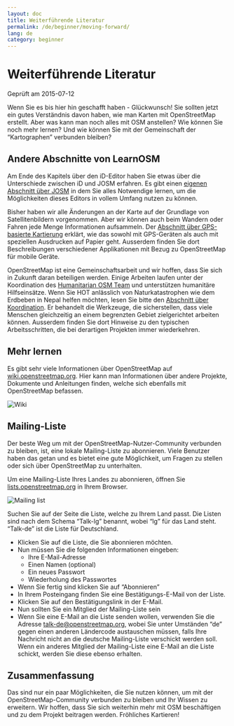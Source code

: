 ```yaml
---
layout: doc
title: Weiterführende Literatur
permalink: /de/beginner/moving-forward/
lang: de
category: beginner
---
```


Weiterführende Literatur
===============

Geprüft am 2015-07-12  

Wenn Sie es bis hier hin geschafft haben - Glückwunsch! Sie sollten jetzt ein gutes Verständnis davon haben, wie man Karten mit OpenStreetMap erstellt. Aber was kann man noch alles mit OSM anstellen? Wie können Sie noch mehr lernen? Und wie können Sie mit der Gemeinschaft der “Kartographen” verbunden bleiben?  

Andere Abschnitte von LearnOSM
---------------------------

Am Ende des Kapitels über den iD-Editor haben Sie etwas über die Unterschiede zwischen iD und JOSM erfahren. Es gibt einen [eigenen Abschnitt über JOSM](/de/josm) in dem Sie alles Notwendige lernen, um die Möglichkeiten dieses Editors in vollem Umfang nutzen zu können.  

Bisher haben wir alle Änderungen an der Karte auf der Grundlage von Satellitenbildern vorgenommen. Aber wir können auch beim Wandern oder Fahren jede Menge Informationen aufsammeln. Der [Abschnitt über GPS-basierte Kartierung](/de/mobile-mapping) erklärt, wie das sowohl mit GPS-Geräten als auch mit speziellen Ausdrucken auf Papier geht. Ausserdem finden Sie dort Beschreibungen verschiedener Applikationen mit Bezug zu OpenStreetMap für mobile Geräte.  

OpenStreetMap ist eine Gemeinschaftsarbeit und wir hoffen, dass Sie sich in Zukunft daran beteiligen werden. Einige Arbeiten laufen unter der Koordination des [Humanitarian OSM Team](http://hotosm.org) und unterstützen humanitäre Hilfseinsätze. Wenn Sie HOT anlässlich von Naturkatastrophen wie dem Erdbeben in Nepal helfen möchten, lesen Sie bitte den [Abschnitt über Koordination](/de/coordination). Er behandelt die Werkzeuge, die sicherstellen, dass viele Menschen gleichzeitig an einem begrenzten Gebiet zielgerichtet arbeiten können. Ausserdem finden Sie dort Hinweise zu den typischen Arbeitsschritten, die bei derartigen Projekten immer wiederkehren.  


Mehr lernen
----------

Es gibt sehr viele Informationen über OpenStreetMap auf [wiki.openstreetmap.org](http://wiki.openstreetmap.org/wiki/DE:Hauptseite). Hier kann man Informationen über andere Projekte, Dokumente und Anleitungen finden, welche sich ebenfalls mit OpenStreetMap befassen.  

![Wiki][]

<!-- auch mehr Informationen über diese Seite, sobald ausgearbeitet -->

Mailing-Liste
------------

Der beste Weg um mit der OpenStreetMap-Nutzer-Community verbunden zu bleiben, ist, eine lokale Mailing-Liste zu abonnieren. Viele Benutzer haben das getan und es bietet eine gute Möglichkeit, um Fragen zu stellen oder sich über OpenStreetMap zu unterhalten.  

Um eine Mailing-Liste Ihres Landes zu abonnieren, öffnen Sie [lists.openstreetmap.org](http://lists.openstreetmap.org) in Ihrem Browser.  

![Mailing list][]

Suchen Sie auf der Seite die Liste, welche zu Ihrem Land passt. Die Listen sind nach dem Schema “Talk-lg” benannt, wobei “lg” für das Land steht. “Talk-de” ist die Liste für Deutschland.  

- Klicken Sie auf die Liste, die Sie abonnieren möchten.  
- Nun müssen Sie die folgenden Informationen eingeben:   
    + Ihre E-Mail-Adresse  
    + Einen Namen (optional)  
    + Ein neues Passwort  
    + Wiederholung des Passwortes  
- Wenn Sie fertig sind klicken Sie auf “Abonnieren”
- In Ihrem Posteingang finden Sie eine Bestätigungs-E-Mail von der Liste.  
- Klicken Sie auf den Bestätigungslink in der E-Mail.  
- Nun sollten Sie ein Mitglied der Mailing-Liste sein  
- Wenn Sie eine E-Mail an die Liste senden wollen, verwenden Sie die Adresse [talk-de@openstreetmap.org](mailto:talk-de@openstreetmap.org), wobei Sie unter Umständen “de” gegen einen anderen Ländercode austauschen müssen, falls Ihre Nachricht nicht an die deutsche Mailing-Liste verschickt werden soll. Wenn ein anderes Mitglied der Mailing-Liste eine E-Mail an die Liste schickt, werden Sie diese ebenso erhalten.  

<!-- vielleicht ausbauen und dies später zurücklegen
MapOSMatic
----------

Ein solches Projekt heißt MapOSMatic,  das man durch Ihren
Internet-Browser auf [maposmatic.org](http://www.maposmatic.org/) erreichen kann. Dies
ist ein einfaches Werkzeug, um eine Karte jeder Gegend, die Sie auswählen, zu drucken. Es wird
automatisch die Karte erstellen, entlang eines Gitters über der Karte, und einem
Index von Orten, die auf dieser Fläche enthalten sind.

![MapOSMatic][]
-->


Zusammenfassung
-------

Das sind nur ein paar Möglichkeiten, die Sie nutzen können, um mit der OpenStreetMap-Community verbunden zu bleiben und Ihr Wissen zu erweitern. Wir hoffen, dass Sie sich weiterhin mehr mit OSM beschäftigen und zu dem Projekt beitragen werden. Fröhliches Kartieren!


[MapOSMatic]: /images/beginner/maposmatic-homepage.png
[Wiki]: /images/beginner/osm-wiki.png
[Mailing list]: /images/beginner/osm-mailing-lists.png
